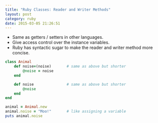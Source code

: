 ```yaml
---
title: "Ruby Classes: Reader and Writer Methods" 
layout: post
category: ruby
date: 2015-03-05 21:26:51 
---
```


- Same as getters / setters in other languages.
- Give access control over the instance variables.
- Ruby has syntactic sugar to make the reader and writer method more concise.

```ruby
class Animal
	def noise=(noise) 		# same as above but shorter
		@noise = noise
	end

	def noise 				# same as above but shorter
		@noise
	end
end

animal = Animal.new 		
animal.noise = "Moo!" 		# like assigning a variable
puts animal.noise
```